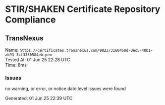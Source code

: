 # STIR/SHAKEN Certificate Repository Compliance

## TransNexus

Name: `https://certificates.transnexus.com/982J/3160460d-0ec5-40b1-ab93-3cf3330584eb.pem`\
Tested At: 01 Jun 25 22:28 UTC\
Time: 8ms

### Issues

no warning, or error, or notice date level issues were found

Generated: 01 Jun 25 22:39 UTC